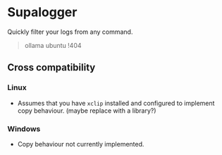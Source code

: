 # Supalogger
Quickly filter your logs from any command.

> ollama ubuntu !404

## Cross compatibility
### Linux
* Assumes that you have `xclip` installed and configured to implement copy behaviour. (maybe replace with a library?)

### Windows
* Copy behaviour not currently implemented.
